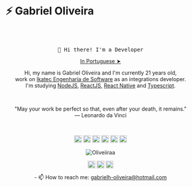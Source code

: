 # ⚡ Gabriel Oliveira
   <br><br>
    <p align="center"> <samp>
    👋 Hi there! I'm a Developer
  </samp>
  <p align="center"><a href="./README.pt-br.md">In Portuguese ➤</a></p>
  
</p>

<!-- ABOUT OF ME -->
<p align="center" style="text-align: center;">
Hi, my name is Gabriel Oliveira and I'm currently 21 years old,<br> work on <a href="https://www.linkedin.com/company/ikatec/">Ikatec Engenharia de Software</a> as an integrations developer.<br> I'm studying <a href="https://nodejs.org/en/">NodeJS</a>, <a href="https://pt-br.reactjs.org/">ReactJS</a>, <a href="https://reactnative.dev/">React Native</a> and <a href="https://www.typescriptlang.org/">Typescript</a>. 
</p>
<!-- QUOTE -->
<br>
<p align="center">
"May your work be perfect so that, even after your death, it remains."
<br>
― Leonardo da Vinci
</p>
<br>

<!-- SOCIAL MEDIAS -->
<p align="center">
<img src="https://devicons.github.io/devicon/devicon.git/icons/react/react-original-wordmark.svg" alt="react" width="20" height="20"/>
<img src="https://devicons.github.io/devicon/devicon.git/icons/css3/css3-original-wordmark.svg" alt="css3"  width="20" height="20"/>
<img src="https://devicons.github.io/devicon/devicon.git/icons/html5/html5-original-wordmark.svg" alt="html5"  width="20" height="20"/>
<img src="https://devicons.github.io/devicon/devicon.git/icons/javascript/javascript-original.svg" alt="javascript" width="20" height="20"/>
<img src="https://devicon.dev/devicon.git/icons/typescript/typescript-original.svg" alt="typescript" width="20" height="20"/> 
<img src="https://devicons.github.io/devicon/devicon.git/icons/nodejs/nodejs-original.svg" alt="nodejs" width="20" height="20"/></p><p align="center">
<img src="https://github-readme-stats.vercel.app/api?username=Oliveiiraa&show_icons=true" alt="Oliveiiraa"/>
</p>

<p align="center">
<a href="https://linkedin.com/in/gabriel-h-oliveira" target="blank"><img align="center" src="https://cdn.jsdelivr.net/npm/simple-icons@3.0.1/icons/linkedin.svg" alt="Oliveiiraa" height="20" width="20" /></a>
<a href="https://instagram.com/_oliveiiraa_" target="blank"><img align="center" src="https://cdn.jsdelivr.net/npm/simple-icons@3.0.1/icons/instagram.svg" alt="Oliveiiraa" height="20" width="20" /></a>
<a href="http://wa.me/5514998921088" target="blank"><img align="center" src="https://cdn.jsdelivr.net/npm/simple-icons@3.0.1/icons/whatsapp.svg" alt="Oliveiiraa" height="20" width="20" /></a>
</p>

<p align="center">
- 📫 How to reach me: <a href="mailto:gabrielh-oliveira@hotmail.com">gabrielh-oliveira@hotmail.com</a>
</p>

